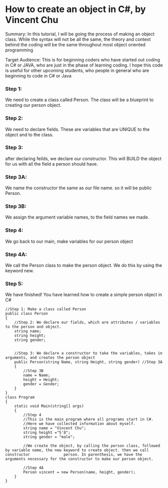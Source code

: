 # How to create an object in C#, by Vincent Chu

Summary: In this tutorial, I will be going the process of making an object class. While the syntax will not be all the same, the 
         theory and context behind the coding will be the same throughout most object oriented programming

Target Audience: This is for beginning coders who have started out coding in C# or JAVA, who are just in the phase of learning coding. I hope
                 this code is useful for other upcoming students, who people in general who are beginning to code in C# or Java


### Step 1: 
We need to create a class called Person. The class will be a blueprint to creating our person object. 
                  
### Step 2: 
We need to declare fields. These are variables that are UNIQUE to the object and to the class. 
 
### Step 3:
after declaring feilds, we declare our constructor. This will BUILD the object for us with all the field a person should have. 

### Step 3A:
We name the constructor the same as our file name. so it will be public Person.

### Step 3B: 
We assign the argument variable names, to the field names we made. 

### Step 4:
We go back to our main, make variables for our person object

### Step 4A: 
We call the Person class to make the person object. We do this by using the keyword new.

### Step 5:
We have finished! You have learned how to create a simple person object in C#


```
//Step 1: Make a class called Person
public class Person
{
    //Step 2: We declare our fields, which are attributes / variables to the person and object. 
    string name;
    string height;
    string gender;


    //Step 3: We declare a constructor to take the variables, takes in arguments, and creates the person object 
    public Person(string Name, string Height, string gender) //Step 3A
    {
        //Step 3B
        name = Name;
        height = Height;
        gender = Gender;
    }
}
class Program
{
    static void Main(string[] args)
    {
        //Step 4
        //This is the main program where all programs start in C#.
        //Here we have collected information about myself.
        string name = "Vincent Chu";
        string height ="5'8";
        string gender = "male";

        //We create the object, by calling the person class, followed by variable name, the new keyword to create object. then we call constructor               person. In parenthesis, we have the arguments necessary for the constructor to make our person object.

        //Step 4A
        Person vincent = new Person(name, height, gender);
    }
}



```
